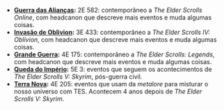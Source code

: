 <!-- TITLE: Campanhas -->
<!-- SUBTITLE: Campanhas e settings pré-prontos para aventuras -->

* **[Guerra das Alianças](/campanhas/guerra_aliancas):** 2E 582: contemporâneo a *The Elder Scrolls Online*, com headcanon que descreve mais eventos e muda algumas coisas.
* **[Invasão de Oblivion](/campanhas/invasao_oblivion):** 3E 433: contemporâneo a *The Elder Scrolls IV: Oblivion*, com headcanon que descreve mais eventos e muda algumas coisas.
* **[Grande Guerra](/campanhas/grande_guerra):** 4E 175: contemporâneo a *The Elder Scrolls: Legends*, com headcanon que descreve mais eventos e muda algumas coisas.
* **[Queda do Império](/campanhas/queda_imperio):** 5E 3: eventos que seguem os acontecimentos de *The Elder Scrolls V: Skyrim*, pós-guerra civil.
* **[Terra Nova](/campanhas/terra_nova):** 4E 205: eventos que usam da *metalore* para misturar o nosso universo com TES. Acontecem 4 anos depois de *The Elder Scrolls V: Skyrim*.
